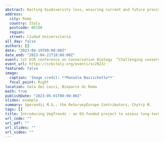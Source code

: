 ```yaml
---
abstract: Halting biodiversity loss, ensuring current and future provisioning of ecosystem services, and protecting natural habitats are core priorities of worldwide conservation agendas. Yet, across most of the globe, ecosystems are experiencing degradation and fragmentation, many terrestrial habitats are currently assessed as "threatened", and the extent to which existing protected areas effectively safeguard biodiversity is debated. Quantitative assessments of biodiversity change are essential to achieve conservation goals. In particular, as many ecosystem services depend on plants, reliable estimates of long-term vegetation change are needed as a benchmark for future monitoring and reporting, as well as to plan and undertake effective conservation measures. We hereby present VegTrends, a new EU-funded project aimed at i) providing a multi-habitat assessment of temporal changes in taxonomic, functional and phylogenetic diversity of vegetation across biological scales (community and species); ii) evaluating the effectiveness of protected areas (Natura2000 + Emerald Network) in conserving European habitats. Building on an unprecedented amount of previously-disconnected datasets now included in the ReSurveyEurope database, VegTrends will allow producing the first comprehensive and representative report of temporal trends in the vegetation of European open habitats. Specific research questions and the state of the art of the project will be presented, and preliminary insights related to the first aim will be discussed.
address:
  city: Rome
  country: Italy
  postcode: 00100
  region:
  street: Ciudad Universitaria
all_day: false
authors: []
date: "2023-04-19T09:00:00Z"
date_end: "2023-04-21T18:00:00Z"
event: 1st ECR conference on Conservation Biology  “Challenging conservation - adattarsi al cambiamento".
event_url: https://scbitaly.org/eventi/sc2023/
featured: false
image:
  caption: 'Image credit: **Manuele Bazzichetto**'
  focal_point: Right
location: Sala dei Lecci, Bioparco di Roma
math: true
publishDate: "2023-05-01T00:00:00Z"
slides: example
summary: Sperandii M.G., the ReSurveyEurope Contributors, Chytrý M.
tags: []
title: Introducing VegTrends - an EU-funded project to assess long-term trends in European vegetation and evaluating the effectiveness of protected areas
url_code: ""
url_pdf: ""
url_slides: ""
url_video: ""
---
```

